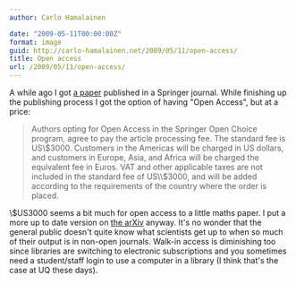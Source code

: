 ```yaml
---
author: Carlo Hamalainen

date: "2009-05-11T00:00:00Z"
format: image
guid: http://carlo-hamalainen.net/2009/05/11/open-access/
title: Open access
url: /2009/05/11/open-access/
---
```

A while ago I got [a paper](http://www.springerlink.com/content/g777mm0g3h371225/) published in a Springer journal. While finishing up the publishing process I got the option of having "Open Access", but at a price: 

> Authors opting for Open Access in the Springer Open Choice program, agree to pay the article processing fee. The standard fee is US\\$3000.  Customers in the Americas will be charged in US dollars, and customers in Europe, Asia, and Africa will be charged the equivalent fee in Euros.  VAT and other applicable taxes are not included in the standard fee of US\\$3000, and will be added according to the requirements of the country where the order is placed.

\\$US3000 seems a bit much for open access to a little maths paper. I put a more up to date version on [the arXiv](http://arxiv.org/abs/0710.0938) anyway. It's no wonder that the general public doesn't quite know what scientists get up to when so much of their output is in non-open journals. Walk-in access is diminishing too since libraries are switching to electronic subscriptions and you sometimes need a student/staff login to use a computer in a library (I think that's the case at UQ these days).
